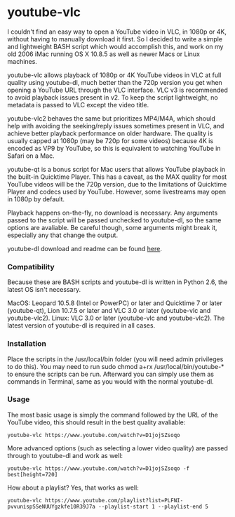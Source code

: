 # youtube-vlc

I couldn't find an easy way to open a YouTube video in VLC, in 1080p or 4K, without having to manually download it first. So I decided to write a simple and lightweight BASH script which would accomplish this, and work on my old 2006 iMac running OS X 10.8.5 as well as newer Macs or Linux machines.

youtube-vlc allows playback of 1080p or 4K YouTube videos in VLC at full quality using youtube-dl, much better than the 720p version you get when opening a YouTube URL through the VLC interface. VLC v3 is recommended to avoid playback issues present in v2. To keep the script lightweight, no metadata is passed to VLC except the video title.

youtube-vlc2 behaves the same but prioritizes MP4/M4A, which should help with avoiding the seeking/reply issues sometimes present in VLC, and achieve better playback performance on older hardware. The quality is usually capped at 1080p (may be 720p for some videos) because 4K is encoded as VP9 by YouTube, so this is equivalent to watching YouTube in Safari on a Mac.

youtube-qt is a bonus script for Mac users that allows YouTube playback in the built-in Quicktime Player. This has a caveat, as the MAX quality for most YouTube videos will be the 720p version, due to the limitations of Quicktime Player and codecs used by YouTube. However, some livestreams may open in 1080p by default.

Playback happens on-the-fly, no download is necessary. Any arguments passed to the script will be passed unchecked to youtube-dl, so the same options are avaliable. Be careful though, some arguments might break it, especially any that change the output.

youtube-dl download and readme can be found [here](https://github.com/ytdl-org/youtube-dl/blob/master/README.md).

### Compatibility

Because these are BASH scripts and youtube-dl is written in Python 2.6, the latest OS isn't necessary.

MacOS: Leopard 10.5.8 (Intel or PowerPC) or later and Quicktime 7 or later (youtube-qt), Lion 10.7.5 or later and VLC 3.0 or later (youtube-vlc and youtube-vlc2). Linux: VLC 3.0 or later (youtube-vlc and youtube-vlc2). The latest version of youtube-dl is required in all cases.

### Installation

Place the scripts in the /usr/local/bin folder (you will need admin privileges to do this). You may need to run sudo chmod a+rx /usr/local/bin/youtube-* to ensure the scripts can be run. Afterward you can simply use them as commands in Terminal, same as you would with the normal youtube-dl.

### Usage

The most basic usage is simply the command followed by the URL of the YouTube video, this should result in the best quality avaliable:

    youtube-vlc https://www.youtube.com/watch?v=D1jojSZsoqo
    
More advanced options (such as selecting a lower video quality) are passed through to youtube-dl and work as well:

    youtube-vlc https://www.youtube.com/watch?v=D1jojSZsoqo -f best[height=720]
    
How about a playlist? Yes, that works as well:

    youtube-vlc https://www.youtube.com/playlist?list=PLFNI-pvvunispSSeNUUYgzkfe10R39J7a --playlist-start 1 --playlist-end 5
